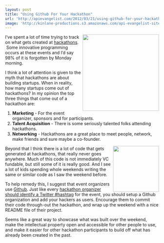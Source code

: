 ```yaml
---
layout: post
title: "Using Github For Your Hackathon"
url: 'http://apievangelist.com/2012/03/21/using-github-for-your-hackathon/'
image: 'http://kinlane-productions.s3.amazonaws.com/api-evangelist-site/blog/github-logo.png'
---
```


<img class="c1" src="http://kinlane-productions.s3.amazonaws.com/api-evangelist/tag-cloud-hackathon.png" alt="" width="250" align="right" />

I’ve spent a lot of time trying to track on what gets created at [hackathons][1].  Some innovative programming occurs at these events and I’d say 98% of it is forgotten by Monday morning.

I think a lot of attention is given to the myth that hackathons are about building startups. When in reality, how many startups come out of hackathons? In my opinion the top three things that come out of a hackathon are:

  1. **Marketing** \- For the event organizer, sponsors and for participants.
  2. **Talent Acquisition** \- There is some seriously talented folks attending hackathons.
  3. **Networking** \- Hackathons are a great place to meet people, network, make friends and sure maybe a co-founder.

<img class="c1" src="http://kinlane-productions.s3.amazonaws.com/github-logo.png" alt="" width="150" align="right" />

Beyond that I think there is a lot of code that gets generated at hackathons, that really never goes anywhere. Much of this code is not immediately VC fundable, but still some of it is really good. And I see a lot of kids spending whole weekends writing the same or similar code as I saw the weekend before.

To help remedy this, I suggest that event organizers use [Github][2]. Just like every [hackathon organizer should identify a Twitter #hashtag][3] for the event, you should setup a Github organization and add your hackers as users. Encourage them to commit their code through-out the hackathon, and wrap up the weekend with a nice README file of their project.

Seems like a great way to showcase what was built over the weekend, make the intellectual property open and accessible for other people to use, and make it easier for other hackathon participants to build off what has already been created in the past.

   [1]: /events/ (hackathons)
   [2]: http://kinlane-productions.s3.amazonaws.com/github-logo.png (Github)
   [3]: /2012/01/08/hashtag-for-your-hackathon/

